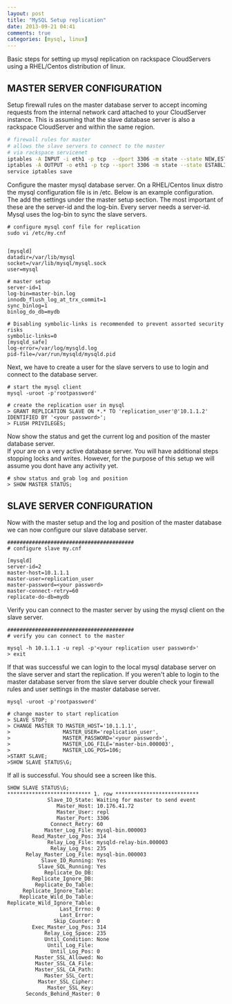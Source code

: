 ```yaml
---
layout: post
title: "MySQL Setup replication"
date: 2013-09-21 04:41
comments: true
categories: [mysql, linux]
---
```



Basic steps for setting up mysql replication on rackspace CloudServers using a RHEL/Centos distribution of linux.

## MASTER SERVER CONFIGURATION

Setup firewall rules on the master database server to accept incoming requests from the internal network card attached to your CloudServer instance. This is assuming that the slave database server is also a rackspace CloudServer and within the same region. 

``` bash
# firewall rules for master
# allows the slave servers to connect to the master 
# via rackspace servicenet
iptables -A INPUT -i eth1 -p tcp  --dport 3306 -m state --state NEW,ESTABLISHED -j ACCEPT
iptables -A OUTPUT -o eth1 -p tcp --sport 3306 -m state --state ESTABLISHED -j ACCEPT
service iptables save
```


Configure the master mysql database server. On a RHEL/Centos linux distro the mysql configuration file is in /etc. Below is an example configuration. The add the settings under the master setup section. The most important of these are the server-id and the log-bin. Every server needs a server-id. Mysql uses the log-bin to sync the slave servers. 

``` 
# configure mysql conf file for replication
sudo vi /etc/my.cnf 


[mysqld]
datadir=/var/lib/mysql
socket=/var/lib/mysql/mysql.sock
user=mysql

# master setup
server-id=1
log-bin=master-bin.log
innodb_flush_log_at_trx_commit=1
sync_binlog=1
binlog_do_db=mydb

# Disabling symbolic-links is recommended to prevent assorted security risks
symbolic-links=0
[mysqld_safe]
log-error=/var/log/mysqld.log
pid-file=/var/run/mysqld/mysqld.pid
```

Next, we have to create a user for the slave servers to use to login and connect to the database server.

``` 
# start the mysql client
mysql -uroot -p'rootpassword'

# create the replication user in mysql 
> GRANT REPLICATION SLAVE ON *.* TO 'replication_user'@'10.1.1.2' IDENTIFIED BY '<your password>'; 
> FLUSH PRIVILEGES;
```

Now show the status and get the current log and position of the master database server.  
If your are on a very active database server. You will have additional steps stopping locks and writes. However, for the purpose of this setup we will assume you dont have any activity yet. 


```
# show status and grab log and position
> SHOW MASTER STATUS;
```


## SLAVE SERVER CONFIGURATION

Now with the master setup and the log and position of the master database we can now configure our slave database server. 


```
######################################### 
# configure slave my.cnf 

[mysqld]
server-id=2
master-host=10.1.1.1
master-user=replication_user
master-password=<your password>
master-connect-retry=60
replicate-do-db=mydb
```

Verify you can connect to the master server by using the mysql client on the slave server. 

```
#########################################
# verify you can connect to the master

mysql -h 10.1.1.1 -u repl -p'<your replication user password>'
> exit
```
If that was successful we can login to the local mysql database server on the slave server and start the replication. If you weren't able to login to the master database server from the slave server double check your firewall rules and user settings in the master database server. 

```
mysql -uroot -p'rootpassword'

# change master to start replication 
> SLAVE STOP; 
> CHANGE MASTER TO MASTER_HOST='10.1.1.1', 
>                 MASTER_USER='replication_user', 
>                 MASTER_PASSWORD='<your password>', 
>                 MASTER_LOG_FILE='master-bin.000003', 
>                 MASTER_LOG_POS=106;
>START SLAVE;
>SHOW SLAVE STATUS\G;
```

If all is successful. You should see a screen like this. 


```
SHOW SLAVE STATUS\G;
*************************** 1. row ***************************
             Slave_IO_State: Waiting for master to send event
                Master_Host: 10.176.41.72
                Master_User: repl
                Master_Port: 3306
              Connect_Retry: 60
            Master_Log_File: mysql-bin.000003
        Read_Master_Log_Pos: 314
             Relay_Log_File: mysqld-relay-bin.000003
              Relay_Log_Pos: 235
      Relay_Master_Log_File: mysql-bin.000003
           Slave_IO_Running: Yes
          Slave_SQL_Running: Yes
            Replicate_Do_DB: 
        Replicate_Ignore_DB: 
         Replicate_Do_Table: 
     Replicate_Ignore_Table: 
    Replicate_Wild_Do_Table: 
Replicate_Wild_Ignore_Table: 
                 Last_Errno: 0
                 Last_Error: 
               Skip_Counter: 0
        Exec_Master_Log_Pos: 314
            Relay_Log_Space: 235
            Until_Condition: None
             Until_Log_File: 
              Until_Log_Pos: 0
         Master_SSL_Allowed: No
         Master_SSL_CA_File: 
         Master_SSL_CA_Path: 
            Master_SSL_Cert: 
          Master_SSL_Cipher: 
             Master_SSL_Key: 
      Seconds_Behind_Master: 0
```


